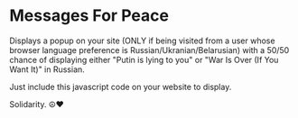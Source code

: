 # Messages For Peace
Displays a popup on your site (ONLY if being visited from a user whose browser language preference is Russian/Ukranian/Belarusian) with a 50/50 chance of displaying either "Putin is lying to you" or "War Is Over (If You Want It)" in Russian.  

Just include this javascript code on your website to display.  

Solidarity.  ☮️❤️
